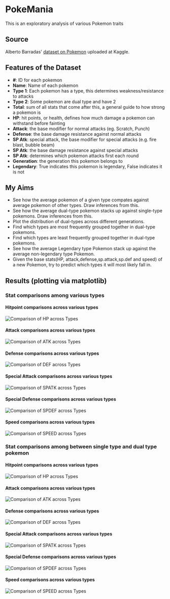 # PokeMania
This is an exploratory analysis of various Pokemon traits

## Source
Alberto Barradas' [dataset on Pokemon](https://www.kaggle.com/abcsds/pokemon) uploaded at Kaggle. 

## Features of the Dataset
* **#**: ID for each pokemon
* **Name**: Name of each pokemon
* **Type 1**: Each pokemon has a type, this determines weakness/resistance to attacks
* **Type 2**: Some pokemon are dual type and have 2
* **Total**: sum of all stats that come after this, a general guide to how strong a pokemon is
* **HP**: hit points, or health, defines how much damage a pokemon can withstand before fainting
* **Attack**: the base modifier for normal attacks (eg. Scratch, Punch)
* **Defense**: the base damage resistance against normal attacks
* **SP Atk**: special attack, the base modifier for special attacks (e.g. fire blast, bubble beam)
* **SP Atk**: the base damage resistance against special attacks
* **SP Atk**: determines which pokemon attacks first each round
* **Generation**: the generation this pokemon belongs to
* **Legendary**: True indicates this pokemon is legendary, False indicates it is not

## My Aims
* See how the average pokemon of a given type compates against average pokemon of other types. Draw inferences from this.
* See how the average dual-type pokemon stacks up against single-type pokemons. Draw inferences from this.
* Plot the distribution of dual-types across different generations.
* Find which types are most frequently grouped together in dual-type pokemons.
* Find which types are least frequently grouped together in dual-type pokemons.
* See how the average Legendary type Pokemon stack up against the average non-legendary type Pokemon.
* Given the base stats(HP, attack,defense,sp.attack,sp.def and speed) of a new Pokemon, try to predict which types it will most likely fall in.

## Results (plotting via matplotlib)

### Stat comparisons among various types
#### Hitpoint comparisons across various types
![Comparison of HP across Types ](/StatsComparisons/hp.png?raw=true)
#### Attack comparisons across various types
![Comparison of ATK across Types ](/StatsComparisons/atk.png?raw=true)
#### Defense comparisons across various types
![Comparison of DEF across Types ](/StatsComparisons/def.png?raw=true)
#### Special Attack comparisons across various types
![Comparison of SPATK across Types ](/StatsComparisons/spatk.png?raw=true)
#### Special Defense comparisons across various types
![Comparison of SPDEF across Types ](/StatsComparisons/spdef.png?raw=true)
#### Speed comparisons across various types
![Comparison of SPEED across Types ](/StatsComparisons/spd.png?raw=true)

### Stat comparisons among between single type and dual type pokemon
#### Hitpoint comparisons across various types
![Comparison of HP across Types ](/StatsComparisons/hp_sd.png?raw=true)
#### Attack comparisons across various types
![Comparison of ATK across Types ](/StatsComparisons/atk_sd.png?raw=true)
#### Defense comparisons across various types
![Comparison of DEF across Types ](/StatsComparisons/def_sd.png?raw=true)
#### Special Attack comparisons across various types
![Comparison of SPATK across Types ](/StatsComparisons/spatk_sd.png?raw=true)
#### Special Defense comparisons across various types
![Comparison of SPDEF across Types ](/StatsComparisons/spdef_sd.png?raw=true)
#### Speed comparisons across various types
![Comparison of SPEED across Types ](/StatsComparisons/speed_sd.png?raw=true)
